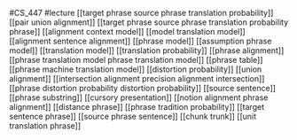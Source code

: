 #CS_447
#lecture
[[target phrase source phrase translation probability]]
[[pair union alignment]]
[[target phrase source phrase translation probability phrase]]
[[alignment context model]]
[[model translation model]]
[[alignment sentence alignment]]
[[phrase model]]
[[assumption phrase model]]
[[translation model]]
[[translation probability]]
[[phrase alignment]]
[[phrase translation model phrase translation model]]
[[phrase table]]
[[phrase machine translation model]]
[[distortion probability]]
[[union alignment]]
[[intersection alignment precision alignment intersection]]
[[phrase distortion probability distortion probability]]
[[source sentence]]
[[phrase substring]]
[[cursory presentation]]
[[notion alignment phrase alignment]]
[[distance phrase]]
[[phrase tradition probability]]
[[target sentence phrase]]
[[source phrase sentence]]
[[chunk trunk]]
[[unit translation phrase]]
